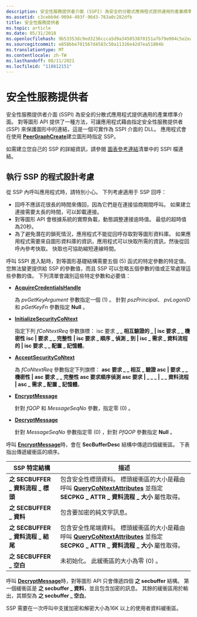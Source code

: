 ```yaml
---
description: 安全性服務提供者介面 (SSPI) 為安全的分散式應用程式提供通用的產業標準介面。
ms.assetid: c3cebb9d-9094-493f-96d3-763a0c282dfb
title: 安全性服務提供者
ms.topic: article
ms.date: 05/31/2018
ms.openlocfilehash: 9b53353dc9ed3236ccca5d9a345053870151a7b79e004c5e2ea69e39944209b5
ms.sourcegitcommit: e858bbe701567d4583c50a11326e42d7ea51804b
ms.translationtype: MT
ms.contentlocale: zh-TW
ms.lasthandoff: 08/11/2021
ms.locfileid: "118612151"
---
```

# <a name="security-service-providers"></a>安全性服務提供者

安全性服務提供者介面 (SSPI) 為安全的分散式應用程式提供通用的產業標準介面。 對等圖形 API 提供了一種方法，可讓應用程式藉由指定安全性服務提供者 (SSP) 來保護圖形中的連結，這是一個可實作為 SSPI 介面的 DLL。 應用程式會在使用 [**PeerGraphCreate**](/windows/desktop/api/P2P/nf-p2p-peergraphcreate)建立圖形時指定 SSP。

如需建立您自己的 SSP 的詳細資訊，請參閱 [圖表參考連結](graphing-reference-links.md)清單中的 SSPI 檔連結。

## <a name="programming-considerations-for-implementing-an-ssp"></a>執行 SSP 的程式設計考慮

從 SSP 內呼叫應用程式時，請特別小心。 下列考慮適用于 SSP 回呼：

-   回呼不應該花很長的時間來傳回，因為它們是在連接協商期間呼叫。 如果建立連接需要太長的時間，可以卸載連接。
-   對等圖形 API 會根據系統的實際負載，動態調整連接逾時值。 最低的超時值為20秒。
-   為了避免潛在的鎖死情況，應用程式不能從回呼存取對等圖形資料庫。 如果應用程式需要來自圖形資料庫的資訊，應用程式可以快取所需的資訊，然後從回呼內參考快取。 快取也可協助縮短連線時間。

呼叫 SSPI 進入點時，對等圖形基礎結構需要五個 (5) 函式的特定參數的特定值。 您無法變更提供給 SSP 的參數值，而且 SSP 可以忽略五個參數的值或正常處理這些參數的值。 下列清單會識別這些特定參數和必要值：

-   [**AcquireCredentialsHandle**](graphing-reference-links.md)

    為 *pvGetKeyArgument* 參數指定一個 (1) 。 針對 *pszPrincipal*、 *pvLogonID* 和 *pGetKeyFn* 參數指定 **Null** 。

-   [**InitializeSecurityCoNtext**](graphing-reference-links.md)

    指定下列 *fCoNtextReq* 參數旗標： isc 要求 **\_ \_ 相互驗證的 \_ \| isc 要求 \_ \_ 機密性 isc \| 要求 \_ \_ 完整性 \| isc 要求 \_ 順序 \_ 偵測 \_ 到 \| isc \_ 需求 \_ 資料流程的 \| isc 要求 \_ \_ 配置 \_ 記憶體**。

-   [**AcceptSecurityCoNtext**](graphing-reference-links.md)

    為 *fCoNtextReq* 參數指定下列旗標： **asc 要求 \_ \_ 相互 \_ 驗證 asc \| 要求 \_ \_ 機密性 \| asc 要求 \_ \_ 完整性 asc 要求順序偵測 asc 要求 \| \_ \_ \_ \| \_ \_ 資料流程 \| asc \_ 需求 \_ 配置 \_ 記憶體**。

-   [**EncryptMessage**](graphing-reference-links.md)

    針對 *fQOP* 和 *MessageSeqNo* 參數，指定零 (0) 。

-   [**DecryptMessage**](graphing-reference-links.md)

    針對 *MessageSeqNo* 參數指定零 (0) ，針對 *PfQOP* 參數指定 **Null** 。

呼叫 [**EncryptMessage**](graphing-reference-links.md)時，會在 **SecBufferDesc** 結構中傳遞四個緩衝區。 下表指出傳遞緩衝區的順序。

| SSP 特定結構         | 描述                                                                                                                                                                                                       |
|--------------------------------|-------------------------------------------------------------------------------------------------------------------------------------------------------------------------------------------------------------------|
| **之 SECBUFFER \_ 資料流程 \_ 標頭**  | 包含安全性標頭資料。 標頭緩衝區的大小是藉由呼叫 [**QueryCoNtextAttributes**](graphing-reference-links.md) 並指定 **SECPKG \_ ATTR \_ 資料流程 \_ 大小** 屬性取得。  |
| **之 SECBUFFER \_ 資料**            | 包含要加密的純文字訊息。                                                                                                                                                                  |
| **之 SECBUFFER \_ 資料流程 \_ 結尾** | 包含安全性尾端資料。 標頭緩衝區的大小是藉由呼叫 [**QueryCoNtextAttributes**](graphing-reference-links.md) 並指定 **SECPKG \_ ATTR \_ 資料流程 \_ 大小** 屬性取得。 |
| **之 SECBUFFER \_ 空白**           | 未初始化。 此緩衝區的大小為零 (0) 。                                                                                                                                                             |



 

呼叫 [**DecryptMessage**](graphing-reference-links.md)時，對等圖形 API 只會傳遞四個 **之 secbuffer** 結構。 第一個緩衝區是 **之 secbuffer \_ 資料**，並且包含加密的訊息。 其餘的緩衝區用於輸出，其類型為 **之 secbuffer \_ 空白**。

SSP 需要在一次呼叫中支援加密和解密大小為16K 以上的使用者資料緩衝區。

 

 



